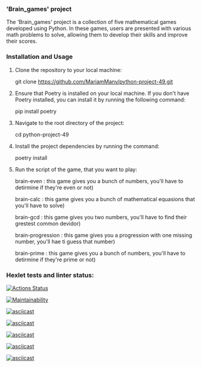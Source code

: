 ### 'Brain_games' project
The 'Brain_games' project is a collection of five mathematical games developed using Python. In these games, users are presented with various math problems to solve, allowing them to develop their skills and improve their scores.

### Installation and Usage
1. Clone the repository to your local machine:

   git clone https://github.com/MariamManv/python-project-49.git

2. Ensure that Poetry is installed on your local machine. If you don't have Poetry installed, you can install it by running the following command:

   pip install poetry

3. Navigate to the root directory of the project:

   cd python-project-49

4. Install the project dependencies by running the command:

   poetry install

5. Run the script of the game, that you want to play:

    brain-even : this game gives you a bunch of numbers, you'll have to detirmine if they're even or not) 

    brain-calc : this game gives you a bunch of mathematical equasions that you'll have to solve)

    brain-gcd : this game gives you two numbers, you'll have to find their grestest common devidor) 

    brain-progression : this game gives you a progression with one missing number, you'll hae ti guess that number)

    brain-prime : this game gives you a bunch of numbers, you'll have to detirmine if they're prime or not)

### Hexlet tests and linter status:
[![Actions Status](https://github.com/MariamManv/python-project-49/actions/workflows/hexlet-check.yml/badge.svg)](https://github.com/MariamManv/python-project-49/actions)


[![Maintainability](https://api.codeclimate.com/v1/badges/17116551a20b390f4e4f/maintainability)](https://codeclimate.com/github/MariamManv/python-project-49/maintainability)


[![asciicast](https://asciinema.org/a/GHKletbAnVTg4EgjeXrYLjEgJ.svg)](https://asciinema.org/a/GHKletbAnVTg4EgjeXrYLjEgJ)


[![asciicast](https://asciinema.org/a/tCVrgYeLYKAh99bo69PebU6MA.svg)](https://asciinema.org/a/tCVrgYeLYKAh99bo69PebU6MA)


[![asciicast](https://asciinema.org/a/QMbOD8LyYDHZgMqI87p5MxKSh.svg)](https://asciinema.org/a/QMbOD8LyYDHZgMqI87p5MxKSh)


[![asciicast](https://asciinema.org/a/LG6WosaCkzZpWPtG6R17yT69e.svg)](https://asciinema.org/a/LG6WosaCkzZpWPtG6R17yT69e)


[![asciicast](https://asciinema.org/a/GPm6gfCt4PmFGtDl7yCvJfGhX.svg)](https://asciinema.org/a/GPm6gfCt4PmFGtDl7yCvJfGhX)

